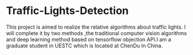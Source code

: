# Traffic-Lights-Detection
This project is aimed to realize the relative algorithms about traffic lights. I will complete it by two methods ,the traditional computer vision algorithms and deep learning method based on tensorflow objection API.I am a graduate student in UESTC which is located at  ChenDu In China.
